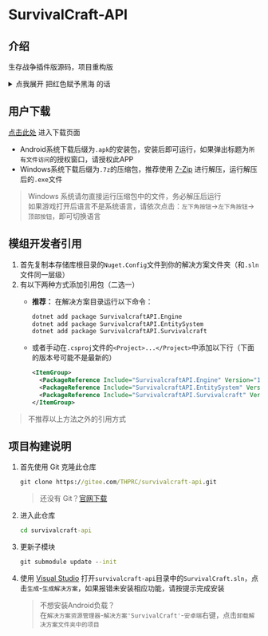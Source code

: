 # SurvivalCraft-API

## 介绍

生存战争插件版源码，项目重构版

<details>
<summary>点我展开 把红色赋予黑海 的话</summary>

SCAPI翻新了引擎，性能大幅度提升，建议换到1.7x
⭐SCAPI1.7发布⭐，采用了全新加载器

推荐新开发者直接从1.7开始，少走弯路
就10分钟，直接进入API1.7新时代 ！
走的是直接穿越的康庄大道 ！！！

API的兄弟们， 让模组无序加载机制, 模组自动依赖检索护送大家远航 !
这么多年同舟共济，辛苦了！ 咱吃饱喝足，拿好开发工具包乘着SCAPI制作出优秀的模组，再上征途 !
莫把未来视虚幻，踏实迈步始为真。
夺得天机真造化，一往无前写华章！！
愿各位模组开发者踏上SCAPI的台阶，向着高处前进！！！
</details>

## 用户下载

[点击此处](https://gitee.com/THPRC/survivalcraft-api/releases/latest) 进入下载页面

* Android系统下载后缀为`.apk`的安装包，安装后即可运行，如果弹出标题为`所有文件访问`的授权窗口，请授权此APP
* Windows系统下载后缀为`.7z`的压缩包，推荐使用 [7-Zip](https://www.7-zip.org/download.html) 进行解压，运行解压后的`.exe`文件

> Windows 系统请勿直接运行压缩包中的文件，务必解压后运行  
> 如果游戏打开后语言不是系统语言，请依次点击：`左下角按钮`→`左下角按钮`→`顶部按钮`，即可切换语言

## 模组开发者引用

1. 首先复制本存储库根目录的`Nuget.Config`文件到你的解决方案文件夹（和`.sln`文件同一层级）
2. 有以下两种方式添加引用包（二选一）
   * **推荐：** 在解决方案目录运行以下命令：
      
      ```bat
      dotnet add package SurvivalcraftAPI.Engine
      dotnet add package SurvivalcraftAPI.EntitySystem
      dotnet add package SurvivalcraftAPI.Survivalcraft
      ```
   
   * 或者手动在`.csproj`文件的`<Project>...</Project>`中添加以下行（下面的版本号可能不是最新的）
      
      ```xml
      <ItemGroup>
        <PackageReference Include="SurvivalcraftAPI.Engine" Version="1.7.2.2"/>
        <PackageReference Include="SurvivalcraftAPI.EntitySystem" Version="1.7.2.2"/>
        <PackageReference Include="SurvivalcraftAPI.Survivalcraft" Version="1.7.2.2"/>
      </ItemGroup>
     ```

> 不推荐以上方法之外的引用方式

## 项目构建说明

1. 首先使用 Git 克隆此仓库
   
   ```bat
   git clone https://gitee.com/THPRC/survivalcraft-api.git
   ```
   
   > 还没有 Git？[官网下载](https://git-scm.com/downloads)

2. 进入此仓库
   
   ```bat
   cd survivalcraft-api
   ```

3. 更新子模块
   
   ```bat
   git submodule update --init
   ```

4. 使用 [Visual Studio](https://visualstudio.microsoft.com/) 打开`survivalcraft-api`目录中的`SurvivalCraft.sln`，点击`生成`-`生成解决方案`，如果报错未安装相应功能，请按提示完成安装
   
   > 不想安装Android负载？  
   > 在`解决方案资源管理器`-`解决方案'SurvivalCraft'`-`安卓端`右键，点击`卸载解决方案文件夹中的项目`

